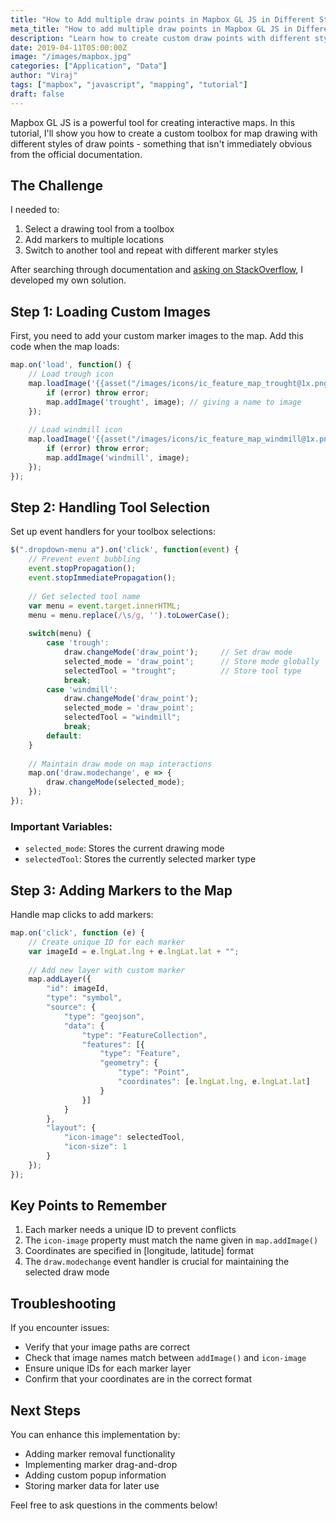 ```yaml
---
title: "How to Add multiple draw points in Mapbox GL JS in Different Styles"
meta_title: "How to add multiple draw points in Mapbox GL JS in Different Styles"
description: "Learn how to create custom draw points with different styles in Mapbox GL JS. A step-by-step guide to implementing multiple icon styles for map markers."
date: 2019-04-11T05:00:00Z
image: "/images/mapbox.jpg"
categories: ["Application", "Data"]
author: "Viraj"
tags: ["mapbox", "javascript", "mapping", "tutorial"]
draft: false
---
```


Mapbox GL JS is a powerful tool for creating interactive maps. In this tutorial, I'll show you how to create a custom toolbox for map drawing with different styles of draw points - something that isn't immediately obvious from the official documentation.

## The Challenge

I needed to:
1. Select a drawing tool from a toolbox
2. Add markers to multiple locations
3. Switch to another tool and repeat with different marker styles

After searching through documentation and [asking on StackOverflow](https://stackoverflow.com/questions/55626051/is-there-a-way-to-draw-different-icons-for-draw-points-in-mapbox-gl-js), I developed my own solution.

## Step 1: Loading Custom Images

First, you need to add your custom marker images to the map. Add this code when the map loads:

```javascript
map.on('load', function() {
    // Load trough icon
    map.loadImage('{{asset("/images/icons/ic_feature_map_trought@1x.png")}}', function(error, image) {
        if (error) throw error;
        map.addImage('trought', image); // giving a name to image
    });
    
    // Load windmill icon
    map.loadImage('{{asset("/images/icons/ic_feature_map_windmill@1x.png")}}', function(error, image) {
        if (error) throw error;
        map.addImage('windmill', image);
    });
});
```

## Step 2: Handling Tool Selection

Set up event handlers for your toolbox selections:

```javascript
$(".dropdown-menu a").on('click', function(event) {
    // Prevent event bubbling
    event.stopPropagation();
    event.stopImmediatePropagation();
    
    // Get selected tool name
    var menu = event.target.innerHTML;
    menu = menu.replace(/\s/g, '').toLowerCase();
    
    switch(menu) {
        case 'trough':
            draw.changeMode('draw_point');     // Set draw mode
            selected_mode = 'draw_point';      // Store mode globally
            selectedTool = "trought";          // Store tool type
            break;
        case 'windmill':
            draw.changeMode('draw_point');
            selected_mode = 'draw_point';
            selectedTool = "windmill";
            break;
        default:
    }
    
    // Maintain draw mode on map interactions
    map.on('draw.modechange', e => {
        draw.changeMode(selected_mode);
    });
});
```

### Important Variables:
- `selected_mode`: Stores the current drawing mode
- `selectedTool`: Stores the currently selected marker type

## Step 3: Adding Markers to the Map

Handle map clicks to add markers:

```javascript
map.on('click', function (e) {
    // Create unique ID for each marker
    var imageId = e.lngLat.lng + e.lngLat.lat + "";
    
    // Add new layer with custom marker
    map.addLayer({
        "id": imageId,
        "type": "symbol",
        "source": {
            "type": "geojson",
            "data": {
                "type": "FeatureCollection",
                "features": [{
                    "type": "Feature",
                    "geometry": {
                        "type": "Point",
                        "coordinates": [e.lngLat.lng, e.lngLat.lat]
                    }
                }]
            }
        },
        "layout": {
            "icon-image": selectedTool,
            "icon-size": 1
        }
    });
});
```

## Key Points to Remember

1. Each marker needs a unique ID to prevent conflicts
2. The `icon-image` property must match the name given in `map.addImage()`
3. Coordinates are specified in [longitude, latitude] format
4. The `draw.modechange` event handler is crucial for maintaining the selected draw mode

## Troubleshooting

If you encounter issues:
- Verify that your image paths are correct
- Check that image names match between `addImage()` and `icon-image`
- Ensure unique IDs for each marker layer
- Confirm that your coordinates are in the correct format

## Next Steps

You can enhance this implementation by:
- Adding marker removal functionality
- Implementing marker drag-and-drop
- Adding custom popup information
- Storing marker data for later use

Feel free to ask questions in the comments below!
